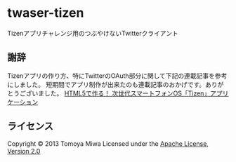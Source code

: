 twaser-tizen
============

Tizenアプリチャレンジ用のつぶやけないTwitterクライアント

謝辞
----------
Tizenアプリの作り方、特にTwitterのOAuth部分に関して下記の連載記事を参考にしました。
短期間でアプリ制作が出来たのも連載記事のおかげです。ありがとうございました。
[HTML5で作る！ 次世代スマートフォンOS「Tizen」アプリケーション][CodeZineTizenApp]

[CodeZineTizenApp]: http://codezine.jp/article/corner/489

ライセンス
----------
Copyright &copy; 2013 Tomoya Miwa
Licensed under the [Apache License, Version 2.0][Apache]
 
[Apache]: http://www.apache.org/licenses/LICENSE-2.0
